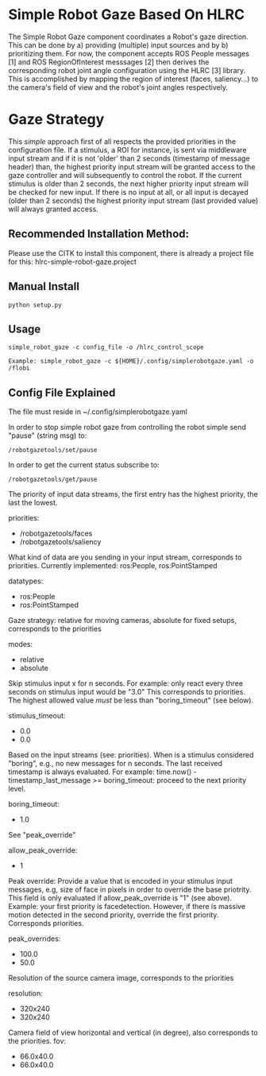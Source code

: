 # Simple Robot Gaze Based On HLRC

The Simple Robot Gaze component coordinates a Robot's gaze direction.
This can be done by a) providing (multiple) input sources and by b) prioritizing them.
For now, the component accepts ROS People messages [1] and ROS RegionOfInterest messsages [2]
then derives the corresponding robot joint angle configuration using the HLRC [3] library.
This is accomplished by mapping the region of interest (faces, saliency...) to the camera's
field of view and the robot's joint angles respectively.


# Gaze Strategy

This _simple_ approach first of all respects the provided priorities in the configuration file. If a stimulus, a ROI
for instance, is sent via middleware input stream and if it is not 'older' than 2 seconds (timestamp of message header)
than, the highest priority input stream will be granted access to the gaze controller and will subsequently to control
the robot. If the current stimulus is older than 2 seconds, the next higher priority input stream will be checked for
new input. If there is no input at all, or all input is decayed (older than 2 seconds) the highest priority input stream
(last provided value) will always granted access.


## Recommended Installation Method:

Please use the CITK to install this component, there is already a project file for this: hlrc-simple-robot-gaze.project


## Manual Install

    python setup.py


## Usage

    simple_robot_gaze -c config_file -o /hlrc_control_scope

    Example: simple_robot_gaze -c ${HOME}/.config/simplerobotgaze.yaml -o /flobi


## Config File Explained

The file must reside in ~/.config/simplerobotgaze.yaml

In order to stop simple robot gaze from controlling the robot simple send "pause" (string msg) to:

    /robotgazetools/set/pause

In order to get the current status subscribe to:

    /robotgazetools/get/pause

The priority of input data streams, the first entry has the highest priority, the last the lowest.

priorities:
  - /robotgazetools/faces
  - /robotgazetools/saliency

What kind of data are you sending in your input stream, corresponds to priorities. Currently implemented: ros:People, ros:PointStamped

datatypes:
  - ros:People
  - ros:PointStamped

Gaze strategy: relative for moving cameras, absolute for fixed setups, corresponds to the priorities

modes:
  - relative
  - absolute

Skip stimulus input x for n seconds. For example: only react every three seconds on stimulus input would be "3.0"
This corresponds to priorities. The highest allowed value _must_ be less than "boring_timeout" (see below).

stimulus_timeout:
  - 0.0
  - 0.0

Based on the input streams (see: priorities). When is a stimulus considered "boring", e.g., no new messages for n
seconds. The last received timestamp is always evaluated.
For example: time.now() - timestamp_last_message >= boring_timeout: proceed to the next priority level.

boring_timeout:
  - 1.0

See "peak_override"

allow_peak_override:
  - 1

Peak override: Provide a value that is encoded in your stimulus input messages, e.g, size of face in pixels in order
to override the base priotrity. This field is only evaluated if allow_peak_override is "1" (see above).
Example: your first priority is facedetection. However, if there is massive motion detected in the second priority,
override the first priority. Corresponds priorities.

peak_overrides:
  - 100.0
  - 50.0

Resolution of the source camera image, corresponds to the priorities

resolution:
  - 320x240
  - 320x240

Camera field of view horizontal and vertical (in degree), also corresponds to the priorities.
fov:
  - 66.0x40.0
  - 66.0x40.0